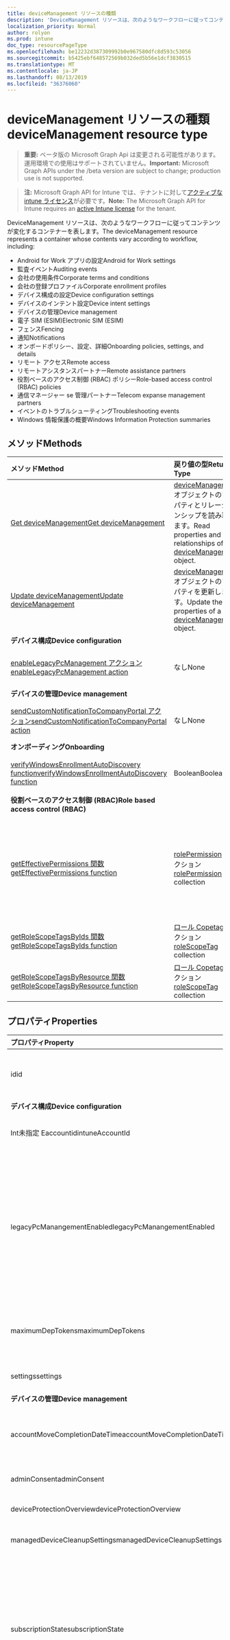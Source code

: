 ```yaml
---
title: deviceManagement リソースの種類
description: 'DeviceManagement リソースは、次のようなワークフローに従ってコンテンツが変化するコンテナーを表します。  '
localization_priority: Normal
author: rolyon
ms.prod: intune
doc_type: resourcePageType
ms.openlocfilehash: be12232d387309992b0e967580dfc8d593c53056
ms.sourcegitcommit: b5425ebf648572569b032ded5b56e1dcf3830515
ms.translationtype: MT
ms.contentlocale: ja-JP
ms.lasthandoff: 08/13/2019
ms.locfileid: "36376060"
---
```

# <a name="devicemanagement-resource-type"></a><span data-ttu-id="98519-103">deviceManagement リソースの種類</span><span class="sxs-lookup"><span data-stu-id="98519-103">deviceManagement resource type</span></span>

> <span data-ttu-id="98519-104">**重要:** ベータ版の Microsoft Graph Api は変更される可能性があります。運用環境での使用はサポートされていません。</span><span class="sxs-lookup"><span data-stu-id="98519-104">**Important:** Microsoft Graph APIs under the /beta version are subject to change; production use is not supported.</span></span>

> <span data-ttu-id="98519-105">**注:** Microsoft Graph API for Intune では、テナントに対して[アクティブな intune ライセンス](https://go.microsoft.com/fwlink/?linkid=839381)が必要です。</span><span class="sxs-lookup"><span data-stu-id="98519-105">**Note:** The Microsoft Graph API for Intune requires an [active Intune license](https://go.microsoft.com/fwlink/?linkid=839381) for the tenant.</span></span>

<span data-ttu-id="98519-106">DeviceManagement リソースは、次のようなワークフローに従ってコンテンツが変化するコンテナーを表します。</span><span class="sxs-lookup"><span data-stu-id="98519-106">The deviceManagement resource represents a container whose contents vary according to workflow, including:</span></span>  

- <span data-ttu-id="98519-107">Android for Work アプリの設定</span><span class="sxs-lookup"><span data-stu-id="98519-107">Android for Work settings</span></span>
- <span data-ttu-id="98519-108">監査イベント</span><span class="sxs-lookup"><span data-stu-id="98519-108">Auditing events</span></span>
- <span data-ttu-id="98519-109">会社の使用条件</span><span class="sxs-lookup"><span data-stu-id="98519-109">Corporate terms and conditions</span></span> 
- <span data-ttu-id="98519-110">会社の登録プロファイル</span><span class="sxs-lookup"><span data-stu-id="98519-110">Corporate enrollment profiles</span></span>
- <span data-ttu-id="98519-111">デバイス構成の設定</span><span class="sxs-lookup"><span data-stu-id="98519-111">Device configuration settings</span></span>
- <span data-ttu-id="98519-112">デバイスのインテント設定</span><span class="sxs-lookup"><span data-stu-id="98519-112">Device intent settings</span></span>
- <span data-ttu-id="98519-113">デバイスの管理</span><span class="sxs-lookup"><span data-stu-id="98519-113">Device management</span></span>
- <span data-ttu-id="98519-114">電子 SIM (ESIM)</span><span class="sxs-lookup"><span data-stu-id="98519-114">Electronic SIM (ESIM)</span></span>
- <span data-ttu-id="98519-115">フェンス</span><span class="sxs-lookup"><span data-stu-id="98519-115">Fencing</span></span>
- <span data-ttu-id="98519-116">通知</span><span class="sxs-lookup"><span data-stu-id="98519-116">Notifications</span></span>
- <span data-ttu-id="98519-117">オンボードポリシー、設定、詳細</span><span class="sxs-lookup"><span data-stu-id="98519-117">Onboarding policies, settings, and details</span></span>
- <span data-ttu-id="98519-118">リモート アクセス</span><span class="sxs-lookup"><span data-stu-id="98519-118">Remote access</span></span>
- <span data-ttu-id="98519-119">リモートアシスタンスパートナー</span><span class="sxs-lookup"><span data-stu-id="98519-119">Remote assistance partners</span></span>
- <span data-ttu-id="98519-120">役割ベースのアクセス制御 (RBAC) ポリシー</span><span class="sxs-lookup"><span data-stu-id="98519-120">Role-based access control (RBAC) policies</span></span>
- <span data-ttu-id="98519-121">通信マネージャー se 管理パートナー</span><span class="sxs-lookup"><span data-stu-id="98519-121">Telecom expanse management partners</span></span>
- <span data-ttu-id="98519-122">イベントのトラブルシューティング</span><span class="sxs-lookup"><span data-stu-id="98519-122">Troubleshooting events</span></span>
- <span data-ttu-id="98519-123">Windows 情報保護の概要</span><span class="sxs-lookup"><span data-stu-id="98519-123">Windows Information Protection summaries</span></span>

## <a name="methods"></a><span data-ttu-id="98519-124">メソッド</span><span class="sxs-lookup"><span data-stu-id="98519-124">Methods</span></span>
|<span data-ttu-id="98519-125">メソッド</span><span class="sxs-lookup"><span data-stu-id="98519-125">Method</span></span>|<span data-ttu-id="98519-126">戻り値の型</span><span class="sxs-lookup"><span data-stu-id="98519-126">Return Type</span></span>|<span data-ttu-id="98519-127">説明</span><span class="sxs-lookup"><span data-stu-id="98519-127">Description</span></span>|
|:---|:---|:---|
|[<span data-ttu-id="98519-128">Get deviceManagement</span><span class="sxs-lookup"><span data-stu-id="98519-128">Get deviceManagement</span></span>](../api/intune-shared-devicemanagement-get.md)|<span data-ttu-id="98519-129">[deviceManagement](../resources/intune-shared-devicemanagement.md) オブジェクトのプロパティとリレーションシップを読み取ります。</span><span class="sxs-lookup"><span data-stu-id="98519-129">Read properties and relationships of the [deviceManagement](../resources/intune-shared-devicemanagement.md) object.</span></span>|
|[<span data-ttu-id="98519-130">Update deviceManagement</span><span class="sxs-lookup"><span data-stu-id="98519-130">Update deviceManagement</span></span>](../api/intune-shared-devicemanagement-update.md)|<span data-ttu-id="98519-131">[deviceManagement](../resources/intune-shared-devicemanagement.md) オブジェクトのプロパティを更新します。</span><span class="sxs-lookup"><span data-stu-id="98519-131">Update the properties of a [deviceManagement](../resources/intune-shared-devicemanagement.md) object.</span></span>|
|<span data-ttu-id="98519-132">**デバイス構成**</span><span class="sxs-lookup"><span data-stu-id="98519-132">**Device configuration**</span></span>|
|[<span data-ttu-id="98519-133">enableLegacyPcManagement アクション</span><span class="sxs-lookup"><span data-stu-id="98519-133">enableLegacyPcManagement action</span></span>](../api/intune-shared-devicemanagement-enablelegacypcmanagement.md)|<span data-ttu-id="98519-134">なし</span><span class="sxs-lookup"><span data-stu-id="98519-134">None</span></span>|<span data-ttu-id="98519-135">まだ文書化されていません</span><span class="sxs-lookup"><span data-stu-id="98519-135">Not yet documented</span></span>|
|<span data-ttu-id="98519-136">**デバイスの管理**</span><span class="sxs-lookup"><span data-stu-id="98519-136">**Device management**</span></span>|
|[<span data-ttu-id="98519-137">sendCustomNotificationToCompanyPortal アクション</span><span class="sxs-lookup"><span data-stu-id="98519-137">sendCustomNotificationToCompanyPortal action</span></span>](../api/intune-shared-devicemanagement-sendcustomnotificationtocompanyportal.md)|<span data-ttu-id="98519-138">なし</span><span class="sxs-lookup"><span data-stu-id="98519-138">None</span></span>|<span data-ttu-id="98519-139">まだ文書化されていません</span><span class="sxs-lookup"><span data-stu-id="98519-139">Not yet documented</span></span>|
|<span data-ttu-id="98519-140">**オンボーディング**</span><span class="sxs-lookup"><span data-stu-id="98519-140">**Onboarding**</span></span>|
|[<span data-ttu-id="98519-141">verifyWindowsEnrollmentAutoDiscovery function</span><span class="sxs-lookup"><span data-stu-id="98519-141">verifyWindowsEnrollmentAutoDiscovery function</span></span>](../api/intune-shared-devicemanagement-verifywindowsenrollmentautodiscovery.md)|<span data-ttu-id="98519-142">Boolean</span><span class="sxs-lookup"><span data-stu-id="98519-142">Boolean</span></span>|<span data-ttu-id="98519-143">まだ文書化されていません</span><span class="sxs-lookup"><span data-stu-id="98519-143">Not yet documented</span></span>|
|<span data-ttu-id="98519-144">**役割ベースのアクセス制御 (RBAC)**</span><span class="sxs-lookup"><span data-stu-id="98519-144">**Role based access control (RBAC)**</span></span>|
|[<span data-ttu-id="98519-145">getEffectivePermissions 関数</span><span class="sxs-lookup"><span data-stu-id="98519-145">getEffectivePermissions function</span></span>](../api/intune-shared-devicemanagement-geteffectivepermissions.md)|<span data-ttu-id="98519-146">[rolePermission](../resources/intune-rbac-rolepermission.md) コレクション</span><span class="sxs-lookup"><span data-stu-id="98519-146">[rolePermission](../resources/intune-rbac-rolepermission.md) collection</span></span>|<span data-ttu-id="98519-147">現在の認証ユーザーの有効なアクセス許可を取得します</span><span class="sxs-lookup"><span data-stu-id="98519-147">Retrieves the effective permissions of the currently authenticated user</span></span>|
|[<span data-ttu-id="98519-148">getRoleScopeTagsByIds 関数</span><span class="sxs-lookup"><span data-stu-id="98519-148">getRoleScopeTagsByIds function</span></span>](../api/intune-shared-devicemanagement-getrolescopetagsbyids.md)|<span data-ttu-id="98519-149">[ロール Copetag](../resources/intune-rbac-rolescopetag.md)コレクション</span><span class="sxs-lookup"><span data-stu-id="98519-149">[roleScopeTag](../resources/intune-rbac-rolescopetag.md) collection</span></span>|<span data-ttu-id="98519-150">まだ文書化されていません</span><span class="sxs-lookup"><span data-stu-id="98519-150">Not yet documented</span></span>|
|[<span data-ttu-id="98519-151">getRoleScopeTagsByResource 関数</span><span class="sxs-lookup"><span data-stu-id="98519-151">getRoleScopeTagsByResource function</span></span>](../api/intune-shared-devicemanagement-getrolescopetagsbyresource.md)|<span data-ttu-id="98519-152">[ロール Copetag](../resources/intune-rbac-rolescopetag.md)コレクション</span><span class="sxs-lookup"><span data-stu-id="98519-152">[roleScopeTag](../resources/intune-rbac-rolescopetag.md) collection</span></span>|<span data-ttu-id="98519-153">まだ文書化されていません</span><span class="sxs-lookup"><span data-stu-id="98519-153">Not yet documented</span></span>|


## <a name="properties"></a><span data-ttu-id="98519-154">プロパティ</span><span class="sxs-lookup"><span data-stu-id="98519-154">Properties</span></span>
|<span data-ttu-id="98519-155">プロパティ</span><span class="sxs-lookup"><span data-stu-id="98519-155">Property</span></span>|<span data-ttu-id="98519-156">型</span><span class="sxs-lookup"><span data-stu-id="98519-156">Type</span></span>|<span data-ttu-id="98519-157">説明</span><span class="sxs-lookup"><span data-stu-id="98519-157">Description</span></span>|
|:---|:---|:---|
|<span data-ttu-id="98519-158">id</span><span class="sxs-lookup"><span data-stu-id="98519-158">id</span></span>|<span data-ttu-id="98519-159">String</span><span class="sxs-lookup"><span data-stu-id="98519-159">String</span></span>|<span data-ttu-id="98519-160">デバイスに関連付けられている一意の識別子。</span><span class="sxs-lookup"><span data-stu-id="98519-160">Unique identifier associated with the device.</span></span>|
|<span data-ttu-id="98519-161">**デバイス構成**</span><span class="sxs-lookup"><span data-stu-id="98519-161">**Device configuration**</span></span>|
|<span data-ttu-id="98519-162">Int未指定 Eaccountid</span><span class="sxs-lookup"><span data-stu-id="98519-162">intuneAccountId</span></span>|<span data-ttu-id="98519-163">Guid</span><span class="sxs-lookup"><span data-stu-id="98519-163">Guid</span></span>|<span data-ttu-id="98519-164">指定したテナントの Intune アカウント ID</span><span class="sxs-lookup"><span data-stu-id="98519-164">Intune Account ID for given tenant</span></span>|
|<span data-ttu-id="98519-165">legacyPcManangementEnabled</span><span class="sxs-lookup"><span data-stu-id="98519-165">legacyPcManangementEnabled</span></span>|<span data-ttu-id="98519-166">Boolean</span><span class="sxs-lookup"><span data-stu-id="98519-166">Boolean</span></span>|<span data-ttu-id="98519-167">このアカウントの非 MDM で管理されているレガシー PC 管理を有効にするプロパティ。</span><span class="sxs-lookup"><span data-stu-id="98519-167">The property to enable Non-MDM managed legacy PC management for this account.</span></span> <span data-ttu-id="98519-168">このプロパティに値を設定するには、 SetExtrusionDirection メソッドを適用します。</span><span class="sxs-lookup"><span data-stu-id="98519-168">This property is read-only.</span></span>|
|<span data-ttu-id="98519-169">maximumDepTokens</span><span class="sxs-lookup"><span data-stu-id="98519-169">maximumDepTokens</span></span>|<span data-ttu-id="98519-170">Int32</span><span class="sxs-lookup"><span data-stu-id="98519-170">Int32</span></span>|<span data-ttu-id="98519-171">テナントごとに許容される DEP トークンの最大数。</span><span class="sxs-lookup"><span data-stu-id="98519-171">Maximum number of DEP tokens allowed per-tenant.</span></span>|
|<span data-ttu-id="98519-172">settings</span><span class="sxs-lookup"><span data-stu-id="98519-172">settings</span></span>|[<span data-ttu-id="98519-173">deviceManagementSettings</span><span class="sxs-lookup"><span data-stu-id="98519-173">deviceManagementSettings</span></span>](../resources/intune-deviceconfig-devicemanagementsettings.md)|<span data-ttu-id="98519-174">アカウント レベルの設定。</span><span class="sxs-lookup"><span data-stu-id="98519-174">Account level settings.</span></span>|
|<span data-ttu-id="98519-175">**デバイスの管理**</span><span class="sxs-lookup"><span data-stu-id="98519-175">**Device management**</span></span>|
|<span data-ttu-id="98519-176">accountMoveCompletionDateTime</span><span class="sxs-lookup"><span data-stu-id="98519-176">accountMoveCompletionDateTime</span></span>|<span data-ttu-id="98519-177">DateTimeOffset</span><span class="sxs-lookup"><span data-stu-id="98519-177">DateTimeOffset</span></span>|<span data-ttu-id="98519-178">Scaleunits 間でテナントデータを移動したときの日付 & 時刻。</span><span class="sxs-lookup"><span data-stu-id="98519-178">The date & time when tenant data moved between scaleunits.</span></span>|
|<span data-ttu-id="98519-179">adminConsent</span><span class="sxs-lookup"><span data-stu-id="98519-179">adminConsent</span></span>|[<span data-ttu-id="98519-180">adminConsent</span><span class="sxs-lookup"><span data-stu-id="98519-180">adminConsent</span></span>](../resources/intune-devices-adminconsent.md)|<span data-ttu-id="98519-181">管理者の同意情報。</span><span class="sxs-lookup"><span data-stu-id="98519-181">Admin consent information.</span></span>|
|<span data-ttu-id="98519-182">deviceProtectionOverview</span><span class="sxs-lookup"><span data-stu-id="98519-182">deviceProtectionOverview</span></span>|[<span data-ttu-id="98519-183">deviceProtectionOverview</span><span class="sxs-lookup"><span data-stu-id="98519-183">deviceProtectionOverview</span></span>](../resources/intune-devices-deviceprotectionoverview.md)|<span data-ttu-id="98519-184">デバイス保護の概要。</span><span class="sxs-lookup"><span data-stu-id="98519-184">Device protection overview.</span></span>|
|<span data-ttu-id="98519-185">managedDeviceCleanupSettings</span><span class="sxs-lookup"><span data-stu-id="98519-185">managedDeviceCleanupSettings</span></span>|[<span data-ttu-id="98519-186">managedDeviceCleanupSettings</span><span class="sxs-lookup"><span data-stu-id="98519-186">managedDeviceCleanupSettings</span></span>](../resources/intune-devices-manageddevicecleanupsettings.md)|<span data-ttu-id="98519-187">デバイスクリーンアップルール</span><span class="sxs-lookup"><span data-stu-id="98519-187">Device cleanup rule</span></span>|
|<span data-ttu-id="98519-188">subscriptionState</span><span class="sxs-lookup"><span data-stu-id="98519-188">subscriptionState</span></span>|[<span data-ttu-id="98519-189">deviceManagementSubscriptionState</span><span class="sxs-lookup"><span data-stu-id="98519-189">deviceManagementSubscriptionState</span></span>](../resources/intune-devices-devicemanagementsubscriptionstate.md)|<span data-ttu-id="98519-190">テナントのモバイル デバイス管理のサブスクリプション状態。</span><span class="sxs-lookup"><span data-stu-id="98519-190">Tenant mobile device management subscription state.</span></span> <span data-ttu-id="98519-191">可能な値は、`pending`、`active`、`warning`、`disabled`、`deleted`、`blocked`、`lockedOut` です。</span><span class="sxs-lookup"><span data-stu-id="98519-191">Possible values are: `pending`, `active`, `warning`, `disabled`, `deleted`, `blocked`, `lockedOut`.</span></span>|
|<span data-ttu-id="98519-192">subscriptions</span><span class="sxs-lookup"><span data-stu-id="98519-192">subscriptions</span></span>|[<span data-ttu-id="98519-193">deviceManagementSubscriptions</span><span class="sxs-lookup"><span data-stu-id="98519-193">deviceManagementSubscriptions</span></span>](../resources/intune-devices-devicemanagementsubscriptions.md)|<span data-ttu-id="98519-194">テナントのサブスクリプション。</span><span class="sxs-lookup"><span data-stu-id="98519-194">Tenant's Subscription.</span></span> <span data-ttu-id="98519-195">使用可能な値: `none`、`intune`、`office365`、`intunePremium`、`intune_EDU`、`intune_SMB`。</span><span class="sxs-lookup"><span data-stu-id="98519-195">Possible values are: `none`, `intune`, `office365`, `intunePremium`, `intune_EDU`, `intune_SMB`.</span></span>|
|<span data-ttu-id="98519-196">windowsMalwareOverview</span><span class="sxs-lookup"><span data-stu-id="98519-196">windowsMalwareOverview</span></span>|[<span data-ttu-id="98519-197">windowsMalwareOverview</span><span class="sxs-lookup"><span data-stu-id="98519-197">windowsMalwareOverview</span></span>](../resources/intune-devices-windowsmalwareoverview.md)|<span data-ttu-id="98519-198">Windows デバイスのマルウェアの概要。</span><span class="sxs-lookup"><span data-stu-id="98519-198">Malware overview for windows devices.</span></span>|
|<span data-ttu-id="98519-199">**オンボーディング**</span><span class="sxs-lookup"><span data-stu-id="98519-199">**Onboarding**</span></span>|
|<span data-ttu-id="98519-200">intuneBrand</span><span class="sxs-lookup"><span data-stu-id="98519-200">intuneBrand</span></span>|[<span data-ttu-id="98519-201">intuneBrand</span><span class="sxs-lookup"><span data-stu-id="98519-201">intuneBrand</span></span>](../resources/intune-onboarding-intunebrand.md)|<span data-ttu-id="98519-202">intuneBrand には、会社のポータル アプリケーションとエンド ユーザーの Web ポータルの外観のカスタマイズに使用するデータが含まれています。</span><span class="sxs-lookup"><span data-stu-id="98519-202">intuneBrand contains data which is used in customizing the appearance of the Company Portal applications as well as the end user web portal.</span></span>|
|<span data-ttu-id="98519-203">**Odj**</span><span class="sxs-lookup"><span data-stu-id="98519-203">**Odj**</span></span>|
|<span data-ttu-id="98519-204">domainJoinConnectors</span><span class="sxs-lookup"><span data-stu-id="98519-204">domainJoinConnectors</span></span>|<span data-ttu-id="98519-205">[Devicemanagementdomainjoinconnector](../resources/intune-odj-devicemanagementdomainjoinconnector.md)コレクション</span><span class="sxs-lookup"><span data-stu-id="98519-205">[deviceManagementDomainJoinConnector](../resources/intune-odj-devicemanagementdomainjoinconnector.md) collection</span></span>|<span data-ttu-id="98519-206">コネクタオブジェクトのリスト。</span><span class="sxs-lookup"><span data-stu-id="98519-206">A list of connector objects.</span></span>|

## <a name="relationships"></a><span data-ttu-id="98519-207">リレーションシップ</span><span class="sxs-lookup"><span data-stu-id="98519-207">Relationships</span></span>
|<span data-ttu-id="98519-208">リレーションシップ</span><span class="sxs-lookup"><span data-stu-id="98519-208">Relationship</span></span>|<span data-ttu-id="98519-209">型</span><span class="sxs-lookup"><span data-stu-id="98519-209">Type</span></span>|<span data-ttu-id="98519-210">Description&nbsp;&nbsp;&nbsp;&nbsp;&nbsp;&nbsp;&nbsp;</span><span class="sxs-lookup"><span data-stu-id="98519-210">Description&nbsp;&nbsp;&nbsp;&nbsp;&nbsp;&nbsp;&nbsp;</span></span>|
|:---|:---|:---|
|<span data-ttu-id="98519-211">**Android for Work**</span><span class="sxs-lookup"><span data-stu-id="98519-211">**Android for Work**</span></span>|
|<span data-ttu-id="98519-212">androidDeviceOwnerEnrollmentProfiles</span><span class="sxs-lookup"><span data-stu-id="98519-212">androidDeviceOwnerEnrollmentProfiles</span></span>|<span data-ttu-id="98519-213">[androidDeviceOwnerEnrollmentProfile](../resources/intune-androidforwork-androiddeviceownerenrollmentprofile.md)コレクション</span><span class="sxs-lookup"><span data-stu-id="98519-213">[androidDeviceOwnerEnrollmentProfile](../resources/intune-androidforwork-androiddeviceownerenrollmentprofile.md) collection</span></span>|<span data-ttu-id="98519-214">Android デバイス所有者登録プロファイルエンティティ。</span><span class="sxs-lookup"><span data-stu-id="98519-214">Android device owner enrollment profile entities.</span></span>|
|<span data-ttu-id="98519-215">androidForWorkAppConfigurationSchemas</span><span class="sxs-lookup"><span data-stu-id="98519-215">androidForWorkAppConfigurationSchemas</span></span>|<span data-ttu-id="98519-216">[androidForWorkAppConfigurationSchema](../resources/intune-androidforwork-androidforworkappconfigurationschema.md) コレクション</span><span class="sxs-lookup"><span data-stu-id="98519-216">[androidForWorkAppConfigurationSchema](../resources/intune-androidforwork-androidforworkappconfigurationschema.md) collection</span></span>|<span data-ttu-id="98519-217">Android for Work アプリの構成スキーマ アイテムのエンティティです。</span><span class="sxs-lookup"><span data-stu-id="98519-217">Android for Work app configuration schema entities.</span></span>|
|<span data-ttu-id="98519-218">androidForWorkEnrollmentProfiles</span><span class="sxs-lookup"><span data-stu-id="98519-218">androidForWorkEnrollmentProfiles</span></span>|<span data-ttu-id="98519-219">[androidForWorkEnrollmentProfile](../resources/intune-androidforwork-androidforworkenrollmentprofile.md) コレクション</span><span class="sxs-lookup"><span data-stu-id="98519-219">[androidForWorkEnrollmentProfile](../resources/intune-androidforwork-androidforworkenrollmentprofile.md) collection</span></span>|<span data-ttu-id="98519-220">Android for Work 登録プロファイルのエンティティです。</span><span class="sxs-lookup"><span data-stu-id="98519-220">Android for Work enrollment profile entities.</span></span>|
|<span data-ttu-id="98519-221">androidForWorkSettings</span><span class="sxs-lookup"><span data-stu-id="98519-221">androidForWorkSettings</span></span>|[<span data-ttu-id="98519-222">androidForWorkSettings</span><span class="sxs-lookup"><span data-stu-id="98519-222">androidForWorkSettings</span></span>](../resources/intune-androidforwork-androidforworksettings.md)|<span data-ttu-id="98519-223">単一の Android for Work 設定エンティティです。</span><span class="sxs-lookup"><span data-stu-id="98519-223">The singleton Android for Work settings entity.</span></span>|
|<span data-ttu-id="98519-224">androidManagedStoreAccountEnterpriseSettings</span><span class="sxs-lookup"><span data-stu-id="98519-224">androidManagedStoreAccountEnterpriseSettings</span></span>|[<span data-ttu-id="98519-225">androidManagedStoreAccountEnterpriseSettings</span><span class="sxs-lookup"><span data-stu-id="98519-225">androidManagedStoreAccountEnterpriseSettings</span></span>](../resources/intune-androidforwork-androidmanagedstoreaccountenterprisesettings.md)|<span data-ttu-id="98519-226">単一の Android 管理ストアアカウントのエンタープライズ設定エンティティ。</span><span class="sxs-lookup"><span data-stu-id="98519-226">The singleton Android managed store account enterprise settings entity.</span></span>|
|<span data-ttu-id="98519-227">androidManagedStoreAppConfigurationSchemas</span><span class="sxs-lookup"><span data-stu-id="98519-227">androidManagedStoreAppConfigurationSchemas</span></span>|<span data-ttu-id="98519-228">[Androidmanagedstoreappconfigurationschema](../resources/intune-androidforwork-androidmanagedstoreappconfigurationschema.md)コレクション</span><span class="sxs-lookup"><span data-stu-id="98519-228">[androidManagedStoreAppConfigurationSchema](../resources/intune-androidforwork-androidmanagedstoreappconfigurationschema.md) collection</span></span>|<span data-ttu-id="98519-229">Android エンタープライズアプリ構成スキーマエンティティ。</span><span class="sxs-lookup"><span data-stu-id="98519-229">Android Enterprise app configuration schema entities.</span></span>|
|<span data-ttu-id="98519-230">**監査**</span><span class="sxs-lookup"><span data-stu-id="98519-230">**Auditing**</span></span>|
|<span data-ttu-id="98519-231">auditEvents</span><span class="sxs-lookup"><span data-stu-id="98519-231">auditEvents</span></span>|<span data-ttu-id="98519-232">[auditEvent](../resources/intune-auditing-auditevent.md) コレクション</span><span class="sxs-lookup"><span data-stu-id="98519-232">[auditEvent](../resources/intune-auditing-auditevent.md) collection</span></span>|<span data-ttu-id="98519-233">監査イベント</span><span class="sxs-lookup"><span data-stu-id="98519-233">The Audit Events</span></span>|
|<span data-ttu-id="98519-234">**会社の用語**</span><span class="sxs-lookup"><span data-stu-id="98519-234">**Company terms**</span></span>|
|<span data-ttu-id="98519-235">termsAndConditions</span><span class="sxs-lookup"><span data-stu-id="98519-235">termsAndConditions</span></span>|<span data-ttu-id="98519-236">[termsAndConditions](../resources/intune-companyterms-termsandconditions.md) コレクション</span><span class="sxs-lookup"><span data-stu-id="98519-236">[termsAndConditions](../resources/intune-companyterms-termsandconditions.md) collection</span></span>|<span data-ttu-id="98519-237">対象の会社のデバイス管理に関連付けられている条項および条件。</span><span class="sxs-lookup"><span data-stu-id="98519-237">The terms and conditions associated with device management of the company.</span></span>|
|<span data-ttu-id="98519-238">**企業の登録**</span><span class="sxs-lookup"><span data-stu-id="98519-238">**Corporate enrollment**</span></span>|
|<span data-ttu-id="98519-239">enrollmentProfiles</span><span class="sxs-lookup"><span data-stu-id="98519-239">enrollmentProfiles</span></span>|<span data-ttu-id="98519-240">[しました](../resources/intune-enrollment-enrollmentprofile.md)コレクション</span><span class="sxs-lookup"><span data-stu-id="98519-240">[enrollmentProfile](../resources/intune-enrollment-enrollmentprofile.md) collection</span></span>|<span data-ttu-id="98519-241">登録プロファイル。</span><span class="sxs-lookup"><span data-stu-id="98519-241">The enrollment profiles.</span></span>|
|<span data-ttu-id="98519-242">importedAppleDeviceIdentities</span><span class="sxs-lookup"><span data-stu-id="98519-242">importedAppleDeviceIdentities</span></span>|<span data-ttu-id="98519-243">[importedAppleDeviceIdentity](../resources/intune-enrollment-importedappledeviceidentity.md)コレクション</span><span class="sxs-lookup"><span data-stu-id="98519-243">[importedAppleDeviceIdentity](../resources/intune-enrollment-importedappledeviceidentity.md) collection</span></span>|<span data-ttu-id="98519-244">インポートされた Apple デバイスの id です。</span><span class="sxs-lookup"><span data-stu-id="98519-244">The imported Apple device identities.</span></span>|
|<span data-ttu-id="98519-245">importedDeviceIdentities</span><span class="sxs-lookup"><span data-stu-id="98519-245">importedDeviceIdentities</span></span>|<span data-ttu-id="98519-246">[importedDeviceIdentity](../resources/intune-enrollment-importeddeviceidentity.md)コレクション</span><span class="sxs-lookup"><span data-stu-id="98519-246">[importedDeviceIdentity](../resources/intune-enrollment-importeddeviceidentity.md) collection</span></span>|<span data-ttu-id="98519-247">インポートされたデバイス id。</span><span class="sxs-lookup"><span data-stu-id="98519-247">The imported device identities.</span></span>|
|<span data-ttu-id="98519-248">**デバイス構成**</span><span class="sxs-lookup"><span data-stu-id="98519-248">**Device configuration**</span></span>|
|<span data-ttu-id="98519-249">advancedThreatProtectionOnboardingStateSummary</span><span class="sxs-lookup"><span data-stu-id="98519-249">advancedThreatProtectionOnboardingStateSummary</span></span>|[<span data-ttu-id="98519-250">advancedThreatProtectionOnboardingStateSummary</span><span class="sxs-lookup"><span data-stu-id="98519-250">advancedThreatProtectionOnboardingStateSummary</span></span>](../resources/intune-deviceconfig-advancedthreatprotectiononboardingstatesummary.md)|<span data-ttu-id="98519-251">このアカウントの ATP のオンボード状態の概要の状態。</span><span class="sxs-lookup"><span data-stu-id="98519-251">The summary state of ATP onboarding state for this account.</span></span>|
|<span data-ttu-id="98519-252">cartToClassAssociations</span><span class="sxs-lookup"><span data-stu-id="98519-252">cartToClassAssociations</span></span>|<span data-ttu-id="98519-253">[cartToClassAssociation](../resources/intune-deviceconfig-carttoclassassociation.md)コレクション</span><span class="sxs-lookup"><span data-stu-id="98519-253">[cartToClassAssociation](../resources/intune-deviceconfig-carttoclassassociation.md) collection</span></span>|<span data-ttu-id="98519-254">買い物カゴからクラスへの関連付け。</span><span class="sxs-lookup"><span data-stu-id="98519-254">The Cart To Class Associations.</span></span>|
|<span data-ttu-id="98519-255">deviceCompliancePolicies</span><span class="sxs-lookup"><span data-stu-id="98519-255">deviceCompliancePolicies</span></span>|<span data-ttu-id="98519-256">[deviceCompliancePolicy](../resources/intune-deviceconfig-devicecompliancepolicy.md) コレクション</span><span class="sxs-lookup"><span data-stu-id="98519-256">[deviceCompliancePolicy](../resources/intune-deviceconfig-devicecompliancepolicy.md) collection</span></span>|<span data-ttu-id="98519-257">デバイス コンプライアンス ポリシーです。</span><span class="sxs-lookup"><span data-stu-id="98519-257">The device compliance policies.</span></span>|
|<span data-ttu-id="98519-258">deviceCompliancePolicyDeviceStateSummary</span><span class="sxs-lookup"><span data-stu-id="98519-258">deviceCompliancePolicyDeviceStateSummary</span></span>|[<span data-ttu-id="98519-259">deviceCompliancePolicyDeviceStateSummary</span><span class="sxs-lookup"><span data-stu-id="98519-259">deviceCompliancePolicyDeviceStateSummary</span></span>](../resources/intune-deviceconfig-devicecompliancepolicydevicestatesummary.md)|<span data-ttu-id="98519-260">このアカウントのデバイス コンプライアンスの状態の要約です。</span><span class="sxs-lookup"><span data-stu-id="98519-260">The device compliance state summary for this account.</span></span>|
|<span data-ttu-id="98519-261">deviceCompliancePolicySettingStateSummaries</span><span class="sxs-lookup"><span data-stu-id="98519-261">deviceCompliancePolicySettingStateSummaries</span></span>|<span data-ttu-id="98519-262">[deviceCompliancePolicySettingStateSummary](../resources/intune-deviceconfig-devicecompliancepolicysettingstatesummary.md) コレクション</span><span class="sxs-lookup"><span data-stu-id="98519-262">[deviceCompliancePolicySettingStateSummary](../resources/intune-deviceconfig-devicecompliancepolicysettingstatesummary.md) collection</span></span>|<span data-ttu-id="98519-263">このアカウントにおける、コンプライアンス ポリシーの設定の状態の要約です。</span><span class="sxs-lookup"><span data-stu-id="98519-263">The summary states of compliance policy settings for this account.</span></span>|
|<span data-ttu-id="98519-264">deviceConfigurationConflictSummary</span><span class="sxs-lookup"><span data-stu-id="98519-264">deviceConfigurationConflictSummary</span></span>|<span data-ttu-id="98519-265">[deviceConfigurationConflictSummary](../resources/intune-deviceconfig-deviceconfigurationconflictsummary.md)コレクション</span><span class="sxs-lookup"><span data-stu-id="98519-265">[deviceConfigurationConflictSummary](../resources/intune-deviceconfig-deviceconfigurationconflictsummary.md) collection</span></span>|<span data-ttu-id="98519-266">このアカウントの競合状態にあるポリシーの概要。</span><span class="sxs-lookup"><span data-stu-id="98519-266">Summary of policies in conflict state for this account.</span></span>|
|<span data-ttu-id="98519-267">deviceConfigurationDeviceStateSummaries</span><span class="sxs-lookup"><span data-stu-id="98519-267">deviceConfigurationDeviceStateSummaries</span></span>|[<span data-ttu-id="98519-268">deviceConfigurationDeviceStateSummary</span><span class="sxs-lookup"><span data-stu-id="98519-268">deviceConfigurationDeviceStateSummary</span></span>](../resources/intune-deviceconfig-deviceconfigurationdevicestatesummary.md)|<span data-ttu-id="98519-269">このアカウントにおける、デバイス構成のデバイス状態の要約です。</span><span class="sxs-lookup"><span data-stu-id="98519-269">The device configuration device state summary for this account.</span></span>|
|<span data-ttu-id="98519-270">deviceConfigurationRestrictedAppsViolations</span><span class="sxs-lookup"><span data-stu-id="98519-270">deviceConfigurationRestrictedAppsViolations</span></span>|<span data-ttu-id="98519-271">[restrictedAppsViolation](../resources/intune-deviceconfig-restrictedappsviolation.md)コレクション</span><span class="sxs-lookup"><span data-stu-id="98519-271">[restrictedAppsViolation](../resources/intune-deviceconfig-restrictedappsviolation.md) collection</span></span>|<span data-ttu-id="98519-272">このアカウントの制限されたアプリの違反。</span><span class="sxs-lookup"><span data-stu-id="98519-272">Restricted apps violations for this account.</span></span>|
|<span data-ttu-id="98519-273">deviceConfigurations</span><span class="sxs-lookup"><span data-stu-id="98519-273">deviceConfigurations</span></span>|<span data-ttu-id="98519-274">[deviceConfiguration](../resources/intune-deviceconfig-deviceconfiguration.md) コレクション</span><span class="sxs-lookup"><span data-stu-id="98519-274">[deviceConfiguration](../resources/intune-deviceconfig-deviceconfiguration.md) collection</span></span>|<span data-ttu-id="98519-275">デバイス構成です。</span><span class="sxs-lookup"><span data-stu-id="98519-275">The device configurations.</span></span>|
|<span data-ttu-id="98519-276">deviceConfigurationUserStateSummaries</span><span class="sxs-lookup"><span data-stu-id="98519-276">deviceConfigurationUserStateSummaries</span></span>|[<span data-ttu-id="98519-277">deviceConfigurationUserStateSummary</span><span class="sxs-lookup"><span data-stu-id="98519-277">deviceConfigurationUserStateSummary</span></span>](../resources/intune-deviceconfig-deviceconfigurationuserstatesummary.md)|<span data-ttu-id="98519-278">このアカウントのデバイス構成のユーザー状態の概要。</span><span class="sxs-lookup"><span data-stu-id="98519-278">The device configuration user state summary for this account.</span></span>|
|<span data-ttu-id="98519-279">iosUpdateStatuses</span><span class="sxs-lookup"><span data-stu-id="98519-279">iosUpdateStatuses</span></span>|<span data-ttu-id="98519-280">[iosUpdateDeviceStatus](../resources/intune-deviceconfig-iosupdatedevicestatus.md) コレクション</span><span class="sxs-lookup"><span data-stu-id="98519-280">[iosUpdateDeviceStatus](../resources/intune-deviceconfig-iosupdatedevicestatus.md) collection</span></span>|<span data-ttu-id="98519-281">このアカウントにおける、iOS ソフトウェアの更新のインストール状態です。</span><span class="sxs-lookup"><span data-stu-id="98519-281">The IOS software update installation statuses for this account.</span></span>|
|<span data-ttu-id="98519-282">Conditionalaccesssettings</span><span class="sxs-lookup"><span data-stu-id="98519-282">ndesConnectors</span></span>|<span data-ttu-id="98519-283">[Ndesconnector](../resources/intune-deviceconfig-ndesconnector.md)コレクション</span><span class="sxs-lookup"><span data-stu-id="98519-283">[ndesConnector](../resources/intune-deviceconfig-ndesconnector.md) collection</span></span>|<span data-ttu-id="98519-284">このアカウントの Ndes コネクタのコレクション。</span><span class="sxs-lookup"><span data-stu-id="98519-284">The collection of Ndes connectors for this account.</span></span>|
|<span data-ttu-id="98519-285">softwareUpdateStatusSummary</span><span class="sxs-lookup"><span data-stu-id="98519-285">softwareUpdateStatusSummary</span></span>|[<span data-ttu-id="98519-286">softwareUpdateStatusSummary</span><span class="sxs-lookup"><span data-stu-id="98519-286">softwareUpdateStatusSummary</span></span>](../resources/intune-deviceconfig-softwareupdatestatussummary.md)|<span data-ttu-id="98519-287">ソフトウェア更新状態の概要です。</span><span class="sxs-lookup"><span data-stu-id="98519-287">The software update status summary.</span></span>|
|<span data-ttu-id="98519-288">**デバイスの目的**</span><span class="sxs-lookup"><span data-stu-id="98519-288">**Device intent**</span></span>|
|<span data-ttu-id="98519-289">意図的</span><span class="sxs-lookup"><span data-stu-id="98519-289">intents</span></span>|<span data-ttu-id="98519-290">[Devicemanagementintent](../resources/intune-deviceintent-devicemanagementintent.md)コレクション</span><span class="sxs-lookup"><span data-stu-id="98519-290">[deviceManagementIntent](../resources/intune-deviceintent-devicemanagementintent.md) collection</span></span>|<span data-ttu-id="98519-291">デバイス管理の目的</span><span class="sxs-lookup"><span data-stu-id="98519-291">The device management intents</span></span>|
|<span data-ttu-id="98519-292">settingDefinitions</span><span class="sxs-lookup"><span data-stu-id="98519-292">settingDefinitions</span></span>|<span data-ttu-id="98519-293">[Devicemanagementsettingdefinition](../resources/intune-deviceintent-devicemanagementsettingdefinition.md)コレクション</span><span class="sxs-lookup"><span data-stu-id="98519-293">[deviceManagementSettingDefinition](../resources/intune-deviceintent-devicemanagementsettingdefinition.md) collection</span></span>|<span data-ttu-id="98519-294">デバイス管理の目的の設定の定義</span><span class="sxs-lookup"><span data-stu-id="98519-294">The device management intent setting definitions</span></span>|
|<span data-ttu-id="98519-295">テンプレート</span><span class="sxs-lookup"><span data-stu-id="98519-295">templates</span></span>|<span data-ttu-id="98519-296">[Devicemanagementtemplate](../resources/intune-deviceintent-devicemanagementtemplate.md)コレクション</span><span class="sxs-lookup"><span data-stu-id="98519-296">[deviceManagementTemplate](../resources/intune-deviceintent-devicemanagementtemplate.md) collection</span></span>|<span data-ttu-id="98519-297">利用可能なテンプレート</span><span class="sxs-lookup"><span data-stu-id="98519-297">The available templates</span></span>|
|<span data-ttu-id="98519-298">categories</span><span class="sxs-lookup"><span data-stu-id="98519-298">categories</span></span>|<span data-ttu-id="98519-299">[Devicemanagementsettingcategory](../resources/intune-deviceintent-devicemanagementsettingcategory.md)コレクション</span><span class="sxs-lookup"><span data-stu-id="98519-299">[deviceManagementSettingCategory](../resources/intune-deviceintent-devicemanagementsettingcategory.md) collection</span></span>|<span data-ttu-id="98519-300">利用可能なカテゴリ</span><span class="sxs-lookup"><span data-stu-id="98519-300">The available categories</span></span>|
|<span data-ttu-id="98519-301">**デバイスの管理**</span><span class="sxs-lookup"><span data-stu-id="98519-301">**Device management**</span></span>|
|<span data-ttu-id="98519-302">applePushNotificationCertificate</span><span class="sxs-lookup"><span data-stu-id="98519-302">applePushNotificationCertificate</span></span>|[<span data-ttu-id="98519-303">applePushNotificationCertificate</span><span class="sxs-lookup"><span data-stu-id="98519-303">applePushNotificationCertificate</span></span>](../resources/intune-devices-applepushnotificationcertificate.md)|<span data-ttu-id="98519-304">Apple プッシュ通知証明書。</span><span class="sxs-lookup"><span data-stu-id="98519-304">Apple push notification certificate.</span></span>|
|<span data-ttu-id="98519-305">dataSharingConsents</span><span class="sxs-lookup"><span data-stu-id="98519-305">dataSharingConsents</span></span>|<span data-ttu-id="98519-306">[dataSharingConsent](../resources/intune-devices-datasharingconsent.md)コレクション</span><span class="sxs-lookup"><span data-stu-id="98519-306">[dataSharingConsent](../resources/intune-devices-datasharingconsent.md) collection</span></span>|<span data-ttu-id="98519-307">データ共有同意。</span><span class="sxs-lookup"><span data-stu-id="98519-307">Data sharing consents.</span></span>|
|<span data-ttu-id="98519-308">detectedApps</span><span class="sxs-lookup"><span data-stu-id="98519-308">detectedApps</span></span>|<span data-ttu-id="98519-309">[detectedApp](../resources/intune-devices-detectedapp.md) コレクション</span><span class="sxs-lookup"><span data-stu-id="98519-309">[detectedApp](../resources/intune-devices-detectedapp.md) collection</span></span>|<span data-ttu-id="98519-310">デバイスに関連付けられている、検出されたアプリの一覧。</span><span class="sxs-lookup"><span data-stu-id="98519-310">The list of detected apps associated with a device.</span></span>|
|<span data-ttu-id="98519-311">deviceManagementScripts</span><span class="sxs-lookup"><span data-stu-id="98519-311">deviceManagementScripts</span></span>|<span data-ttu-id="98519-312">[Devicemanagementscript](../resources/intune-devices-devicemanagementscript.md)コレクション</span><span class="sxs-lookup"><span data-stu-id="98519-312">[deviceManagementScript](../resources/intune-devices-devicemanagementscript.md) collection</span></span>|<span data-ttu-id="98519-313">テナントに関連付けられているデバイス管理スクリプトのリスト。</span><span class="sxs-lookup"><span data-stu-id="98519-313">The list of device management scripts associated with the tenant.</span></span>|
|<span data-ttu-id="98519-314">managedDeviceOverview</span><span class="sxs-lookup"><span data-stu-id="98519-314">managedDeviceOverview</span></span>|[<span data-ttu-id="98519-315">managedDeviceOverview</span><span class="sxs-lookup"><span data-stu-id="98519-315">managedDeviceOverview</span></span>](../resources/intune-devices-manageddeviceoverview.md)|<span data-ttu-id="98519-316">デバイスの概要</span><span class="sxs-lookup"><span data-stu-id="98519-316">Device overview</span></span>|
|<span data-ttu-id="98519-317">managedDevices</span><span class="sxs-lookup"><span data-stu-id="98519-317">managedDevices</span></span>|<span data-ttu-id="98519-318">[managedDevice](../resources/intune-devices-manageddevice.md) コレクション</span><span class="sxs-lookup"><span data-stu-id="98519-318">[managedDevice](../resources/intune-devices-manageddevice.md) collection</span></span>|<span data-ttu-id="98519-319">管理対象デバイスの一覧。</span><span class="sxs-lookup"><span data-stu-id="98519-319">The list of managed devices.</span></span>|
|<span data-ttu-id="98519-320">remoteActionAudits</span><span class="sxs-lookup"><span data-stu-id="98519-320">remoteActionAudits</span></span>|<span data-ttu-id="98519-321">[Remoteactionaudit](../resources/intune-devices-remoteactionaudit.md)コレクション</span><span class="sxs-lookup"><span data-stu-id="98519-321">[remoteActionAudit](../resources/intune-devices-remoteactionaudit.md) collection</span></span>|<span data-ttu-id="98519-322">デバイスのリモートアクションの一覧は、テナントに対して監査されます。</span><span class="sxs-lookup"><span data-stu-id="98519-322">The list of device remote action audits with the tenant.</span></span>|
|<span data-ttu-id="98519-323">windowsMalwareInformation</span><span class="sxs-lookup"><span data-stu-id="98519-323">windowsMalwareInformation</span></span>|<span data-ttu-id="98519-324">[windowsMalwareInformation](../resources/intune-devices-windowsmalwareinformation.md)コレクション</span><span class="sxs-lookup"><span data-stu-id="98519-324">[windowsMalwareInformation](../resources/intune-devices-windowsmalwareinformation.md) collection</span></span>|<span data-ttu-id="98519-325">テナント内の影響を受けるマルウェアのリスト。</span><span class="sxs-lookup"><span data-stu-id="98519-325">The list of affected malware in the tenant.</span></span>|
|<span data-ttu-id="98519-326">**登録**</span><span class="sxs-lookup"><span data-stu-id="98519-326">**Enrollment**</span></span>|
|<span data-ttu-id="98519-327">depOnboardingSettings</span><span class="sxs-lookup"><span data-stu-id="98519-327">depOnboardingSettings</span></span>|<span data-ttu-id="98519-328">[Deponboardingsetting](../resources/intune-enrollment-deponboardingsetting.md)コレクション</span><span class="sxs-lookup"><span data-stu-id="98519-328">[depOnboardingSetting](../resources/intune-enrollment-deponboardingsetting.md) collection</span></span>|<span data-ttu-id="98519-329">テナントごとの複数の DEP トークンのコレクション。</span><span class="sxs-lookup"><span data-stu-id="98519-329">This collections of multiple DEP tokens per-tenant.</span></span>|
|<span data-ttu-id="98519-330">importedDeviceIdentities</span><span class="sxs-lookup"><span data-stu-id="98519-330">importedDeviceIdentities</span></span>|<span data-ttu-id="98519-331">[importedDeviceIdentity](../resources/intune-enrollment-importeddeviceidentity.md)コレクション</span><span class="sxs-lookup"><span data-stu-id="98519-331">[importedDeviceIdentity](../resources/intune-enrollment-importeddeviceidentity.md) collection</span></span>|<span data-ttu-id="98519-332">インポートされたデバイス id。</span><span class="sxs-lookup"><span data-stu-id="98519-332">The imported device identities.</span></span>|
|<span data-ttu-id="98519-333">importedWindowsAutopilotDeviceIdentities</span><span class="sxs-lookup"><span data-stu-id="98519-333">importedWindowsAutopilotDeviceIdentities</span></span>|<span data-ttu-id="98519-334">[importedWindowsAutopilotDeviceIdentity](../resources/intune-enrollment-importedwindowsautopilotdeviceidentity.md)コレクション</span><span class="sxs-lookup"><span data-stu-id="98519-334">[importedWindowsAutopilotDeviceIdentity](../resources/intune-enrollment-importedwindowsautopilotdeviceidentity.md) collection</span></span>|<span data-ttu-id="98519-335">インポートされたWindows Autopilot デバイスのコレクション。</span><span class="sxs-lookup"><span data-stu-id="98519-335">Collection of imported Windows autopilot devices.</span></span>|
|<span data-ttu-id="98519-336">windowsAutopilotDeploymentProfiles</span><span class="sxs-lookup"><span data-stu-id="98519-336">windowsAutopilotDeploymentProfiles</span></span>|<span data-ttu-id="98519-337">[windowsAutopilotDeploymentProfile](../resources/intune-enrollment-windowsautopilotdeploymentprofile.md)コレクション</span><span class="sxs-lookup"><span data-stu-id="98519-337">[windowsAutopilotDeploymentProfile](../resources/intune-enrollment-windowsautopilotdeploymentprofile.md) collection</span></span>|<span data-ttu-id="98519-338">Windows 自動パイロット展開プロファイル</span><span class="sxs-lookup"><span data-stu-id="98519-338">Windows auto pilot deployment profiles</span></span>|
|<span data-ttu-id="98519-339">windowsAutopilotDeviceIdentities</span><span class="sxs-lookup"><span data-stu-id="98519-339">windowsAutopilotDeviceIdentities</span></span>|<span data-ttu-id="98519-340">[windowsAutopilotDeviceIdentity](../resources/intune-enrollment-windowsautopilotdeviceidentity.md)コレクション</span><span class="sxs-lookup"><span data-stu-id="98519-340">[windowsAutopilotDeviceIdentity](../resources/intune-enrollment-windowsautopilotdeviceidentity.md) collection</span></span>|<span data-ttu-id="98519-341">Windows 自動操縦デバイス id にはコレクションが含まれています。</span><span class="sxs-lookup"><span data-stu-id="98519-341">The Windows autopilot device identities contained collection.</span></span>|
|<span data-ttu-id="98519-342">windowsAutopilotSettings</span><span class="sxs-lookup"><span data-stu-id="98519-342">windowsAutopilotSettings</span></span>|[<span data-ttu-id="98519-343">windowsAutopilotSettings</span><span class="sxs-lookup"><span data-stu-id="98519-343">windowsAutopilotSettings</span></span>](../resources/intune-enrollment-windowsautopilotsettings.md)|<span data-ttu-id="98519-344">Windows 自動操縦アカウントの設定。</span><span class="sxs-lookup"><span data-stu-id="98519-344">The Windows autopilot account settings.</span></span>|
|<span data-ttu-id="98519-345">**埋め込み SIM**</span><span class="sxs-lookup"><span data-stu-id="98519-345">**Embedded SIM**</span></span>|
|<span data-ttu-id="98519-346">embeddedSIMActivationCodePools</span><span class="sxs-lookup"><span data-stu-id="98519-346">embeddedSIMActivationCodePools</span></span>|<span data-ttu-id="98519-347">[embeddedSIMActivationCodePool](../resources/intune-esim-embeddedsimactivationcodepool.md)コレクション</span><span class="sxs-lookup"><span data-stu-id="98519-347">[embeddedSIMActivationCodePool](../resources/intune-esim-embeddedsimactivationcodepool.md) collection</span></span>|<span data-ttu-id="98519-348">このアカウントによって作成された埋め込み SIM アクティブ化コードプール。</span><span class="sxs-lookup"><span data-stu-id="98519-348">The embedded SIM activation code pools created by this account.</span></span>|
|<span data-ttu-id="98519-349">**フェンス**</span><span class="sxs-lookup"><span data-stu-id="98519-349">**Fencing**</span></span>|
|<span data-ttu-id="98519-350">managementConditions</span><span class="sxs-lookup"><span data-stu-id="98519-350">managementConditions</span></span>|<span data-ttu-id="98519-351">[Managementcondition](../resources/intune-fencing-managementcondition.md)コレクション</span><span class="sxs-lookup"><span data-stu-id="98519-351">[managementCondition](../resources/intune-fencing-managementcondition.md) collection</span></span>|<span data-ttu-id="98519-352">会社のデバイス管理に関連付けられている管理条件。</span><span class="sxs-lookup"><span data-stu-id="98519-352">The management conditions associated with device management of the company.</span></span>|
|<span data-ttu-id="98519-353">managementConditionStatements</span><span class="sxs-lookup"><span data-stu-id="98519-353">managementConditionStatements</span></span>|<span data-ttu-id="98519-354">[Managementconditionstatement](../resources/intune-fencing-managementconditionstatement.md)コレクション</span><span class="sxs-lookup"><span data-stu-id="98519-354">[managementConditionStatement](../resources/intune-fencing-managementconditionstatement.md) collection</span></span>|<span data-ttu-id="98519-355">会社のデバイス管理に関連付けられている管理条件ステートメント。</span><span class="sxs-lookup"><span data-stu-id="98519-355">The management condition statements associated with device management of the company.</span></span>|
|<span data-ttu-id="98519-356">**通知**</span><span class="sxs-lookup"><span data-stu-id="98519-356">**Notifications**</span></span>|
|<span data-ttu-id="98519-357">notificationMessageTemplates</span><span class="sxs-lookup"><span data-stu-id="98519-357">notificationMessageTemplates</span></span>|<span data-ttu-id="98519-358">[notificationMessageTemplate](../resources/intune-notification-notificationmessagetemplate.md) コレクション</span><span class="sxs-lookup"><span data-stu-id="98519-358">[notificationMessageTemplate](../resources/intune-notification-notificationmessagetemplate.md) collection</span></span>|<span data-ttu-id="98519-359">通知メッセージ テンプレート。</span><span class="sxs-lookup"><span data-stu-id="98519-359">The Notification Message Templates.</span></span>|
|<span data-ttu-id="98519-360">**オンボーディング**</span><span class="sxs-lookup"><span data-stu-id="98519-360">**Onboarding**</span></span>|
|<span data-ttu-id="98519-361">conditionalAccessSettings</span><span class="sxs-lookup"><span data-stu-id="98519-361">conditionalAccessSettings</span></span>|[<span data-ttu-id="98519-362">onPremisesConditionalAccessSettings</span><span class="sxs-lookup"><span data-stu-id="98519-362">onPremisesConditionalAccessSettings</span></span>](../resources/intune-onboarding-onpremisesconditionalaccesssettings.md)|<span data-ttu-id="98519-363">Exchange のオンプレミスでの条件付きアクセス設定。</span><span class="sxs-lookup"><span data-stu-id="98519-363">The Exchange on premises conditional access settings.</span></span> <span data-ttu-id="98519-364">オンプレミスの条件付きアクセスでは、デバイスを登録し、メール アクセスに準拠させる必要があります</span><span class="sxs-lookup"><span data-stu-id="98519-364">On premises conditional access will require devices to be both enrolled and compliant for mail access</span></span>|
|<span data-ttu-id="98519-365">deviceCategories</span><span class="sxs-lookup"><span data-stu-id="98519-365">deviceCategories</span></span>|<span data-ttu-id="98519-366">[deviceCategory](../resources/intune-shared-devicecategory.md) コレクション</span><span class="sxs-lookup"><span data-stu-id="98519-366">[deviceCategory](../resources/intune-shared-devicecategory.md) collection</span></span>|<span data-ttu-id="98519-367">テナントを含むデバイスのカテゴリのリスト。</span><span class="sxs-lookup"><span data-stu-id="98519-367">The list of device categories with the tenant.</span></span>|
|<span data-ttu-id="98519-368">deviceEnrollmentConfigurations</span><span class="sxs-lookup"><span data-stu-id="98519-368">deviceEnrollmentConfigurations</span></span>|<span data-ttu-id="98519-369">[deviceEnrollmentConfiguration](../resources/intune-onboarding-deviceenrollmentconfiguration.md) コレクション</span><span class="sxs-lookup"><span data-stu-id="98519-369">[deviceEnrollmentConfiguration](../resources/intune-onboarding-deviceenrollmentconfiguration.md) collection</span></span>|<span data-ttu-id="98519-370">デバイス登録の構成のリスト</span><span class="sxs-lookup"><span data-stu-id="98519-370">The list of device enrollment configurations</span></span>|
|<span data-ttu-id="98519-371">deviceManagementPartners</span><span class="sxs-lookup"><span data-stu-id="98519-371">deviceManagementPartners</span></span>|<span data-ttu-id="98519-372">[deviceManagementPartner](../resources/intune-onboarding-devicemanagementpartner.md) コレクション</span><span class="sxs-lookup"><span data-stu-id="98519-372">[deviceManagementPartner](../resources/intune-onboarding-devicemanagementpartner.md) collection</span></span>|<span data-ttu-id="98519-373">テナントによって構成されているデバイス管理パートナーのリスト。</span><span class="sxs-lookup"><span data-stu-id="98519-373">The list of Device Management Partners configured by the tenant.</span></span>|
|<span data-ttu-id="98519-374">exchangeConnectors</span><span class="sxs-lookup"><span data-stu-id="98519-374">exchangeConnectors</span></span>|<span data-ttu-id="98519-375">[deviceManagementExchangeConnector](../resources/intune-onboarding-devicemanagementexchangeconnector.md) コレクション</span><span class="sxs-lookup"><span data-stu-id="98519-375">[deviceManagementExchangeConnector](../resources/intune-onboarding-devicemanagementexchangeconnector.md) collection</span></span>|<span data-ttu-id="98519-376">テナントによって構成されている Exchange Connector のリスト。</span><span class="sxs-lookup"><span data-stu-id="98519-376">The list of Exchange Connectors configured by the tenant.</span></span>|
|<span data-ttu-id="98519-377">exchangeOnPremisesPolicies</span><span class="sxs-lookup"><span data-stu-id="98519-377">exchangeOnPremisesPolicies</span></span>|<span data-ttu-id="98519-378">[deviceManagementExchangeOnPremisesPolicy](../resources/intune-onboarding-devicemanagementexchangeonpremisespolicy.md)コレクション</span><span class="sxs-lookup"><span data-stu-id="98519-378">[deviceManagementExchangeOnPremisesPolicy](../resources/intune-onboarding-devicemanagementexchangeonpremisespolicy.md) collection</span></span>|<span data-ttu-id="98519-379">プレミスの Exchange の一覧は、テナントによって構成されたポリシーです。</span><span class="sxs-lookup"><span data-stu-id="98519-379">The list of Exchange On Premisis policies configured by the tenant.</span></span>|
|<span data-ttu-id="98519-380">exchangeOnPremisesPolicy</span><span class="sxs-lookup"><span data-stu-id="98519-380">exchangeOnPremisesPolicy</span></span>|[<span data-ttu-id="98519-381">deviceManagementExchangeOnPremisesPolicy</span><span class="sxs-lookup"><span data-stu-id="98519-381">deviceManagementExchangeOnPremisesPolicy</span></span>](../resources/intune-onboarding-devicemanagementexchangeonpremisespolicy.md)|<span data-ttu-id="98519-382">オンプレミスの Exchange へのモバイルデバイスのアクセスを制御するポリシー</span><span class="sxs-lookup"><span data-stu-id="98519-382">The policy which controls mobile device access to Exchange On Premises</span></span>|
|<span data-ttu-id="98519-383">mobileThreatDefenseConnectors</span><span class="sxs-lookup"><span data-stu-id="98519-383">mobileThreatDefenseConnectors</span></span>|<span data-ttu-id="98519-384">[mobileThreatDefenseConnector](../resources/intune-onboarding-mobilethreatdefenseconnector.md) コレクション</span><span class="sxs-lookup"><span data-stu-id="98519-384">[mobileThreatDefenseConnector](../resources/intune-onboarding-mobilethreatdefenseconnector.md) collection</span></span>|<span data-ttu-id="98519-385">テナントによって構成されている、モバイルの脅威保護コネクタのリスト。</span><span class="sxs-lookup"><span data-stu-id="98519-385">The list of Mobile threat Defense connectors configured by the tenant.</span></span>|
|<span data-ttu-id="98519-386">**リモート アクセス**</span><span class="sxs-lookup"><span data-stu-id="98519-386">**Remote access**</span></span>|
|<span data-ttu-id="98519-387">userPfxCertificates</span><span class="sxs-lookup"><span data-stu-id="98519-387">userPfxCertificates</span></span>|<span data-ttu-id="98519-388">[userPFXCertificate](../resources/intune-raimportcerts-userpfxcertificate.md)コレクション</span><span class="sxs-lookup"><span data-stu-id="98519-388">[userPFXCertificate](../resources/intune-raimportcerts-userpfxcertificate.md) collection</span></span>|<span data-ttu-id="98519-389">ユーザーに関連付けられている PFX 証明書のコレクション。</span><span class="sxs-lookup"><span data-stu-id="98519-389">Collection of PFX certificates associated with a user.</span></span>|
|<span data-ttu-id="98519-390">**リモートアシスタンス**</span><span class="sxs-lookup"><span data-stu-id="98519-390">**Remote assistance**</span></span>|
|<span data-ttu-id="98519-391">remoteAssistancePartners</span><span class="sxs-lookup"><span data-stu-id="98519-391">remoteAssistancePartners</span></span>|<span data-ttu-id="98519-392">[remoteAssistancePartner](../resources/intune-remoteassistance-remoteassistancepartner.md) コレクション</span><span class="sxs-lookup"><span data-stu-id="98519-392">[remoteAssistancePartner](../resources/intune-remoteassistance-remoteassistancepartner.md) collection</span></span>|<span data-ttu-id="98519-393">リモート アシスタンス パートナー。</span><span class="sxs-lookup"><span data-stu-id="98519-393">The remote assist partners.</span></span>|
|<span data-ttu-id="98519-394">**役割ベースのアクセス制御 (RBAC)**</span><span class="sxs-lookup"><span data-stu-id="98519-394">**Role based access control (RBAC)**</span></span>|
|<span data-ttu-id="98519-395">resourceOperations</span><span class="sxs-lookup"><span data-stu-id="98519-395">resourceOperations</span></span>|<span data-ttu-id="98519-396">[resourceOperation](../resources/intune-rbac-resourceoperation.md) コレクション</span><span class="sxs-lookup"><span data-stu-id="98519-396">[resourceOperation](../resources/intune-rbac-resourceoperation.md) collection</span></span>|<span data-ttu-id="98519-397">リソースの操作。</span><span class="sxs-lookup"><span data-stu-id="98519-397">The Resource Operations.</span></span>|
|<span data-ttu-id="98519-398">roleAssignments</span><span class="sxs-lookup"><span data-stu-id="98519-398">roleAssignments</span></span>|<span data-ttu-id="98519-399">[deviceAndAppManagementRoleAssignment](../resources/intune-rbac-deviceandappmanagementroleassignment.md) コレクション</span><span class="sxs-lookup"><span data-stu-id="98519-399">[deviceAndAppManagementRoleAssignment](../resources/intune-rbac-deviceandappmanagementroleassignment.md) collection</span></span>|<span data-ttu-id="98519-400">ロールの割り当て。</span><span class="sxs-lookup"><span data-stu-id="98519-400">The Role Assignments.</span></span>|
|<span data-ttu-id="98519-401">roleDefinitions</span><span class="sxs-lookup"><span data-stu-id="98519-401">roleDefinitions</span></span>|<span data-ttu-id="98519-402">[roleDefinition](../resources/intune-rbac-roledefinition.md) コレクション</span><span class="sxs-lookup"><span data-stu-id="98519-402">[roleDefinition](../resources/intune-rbac-roledefinition.md) collection</span></span>|<span data-ttu-id="98519-403">ロールの定義。</span><span class="sxs-lookup"><span data-stu-id="98519-403">The Role Definitions.</span></span>|
|<span data-ttu-id="98519-404">roleScopeTags</span><span class="sxs-lookup"><span data-stu-id="98519-404">roleScopeTags</span></span>|<span data-ttu-id="98519-405">[ロール Copetag](../resources/intune-rbac-rolescopetag.md)コレクション</span><span class="sxs-lookup"><span data-stu-id="98519-405">[roleScopeTag](../resources/intune-rbac-rolescopetag.md) collection</span></span>|<span data-ttu-id="98519-406">役割のスコープタグ。</span><span class="sxs-lookup"><span data-stu-id="98519-406">The Role Scope Tags.</span></span>|
|<span data-ttu-id="98519-407">**電気通信経費管理 (TEM)**</span><span class="sxs-lookup"><span data-stu-id="98519-407">**Telecom expense management (TEM)**</span></span>|
|<span data-ttu-id="98519-408">telecomExpenseManagementPartners</span><span class="sxs-lookup"><span data-stu-id="98519-408">telecomExpenseManagementPartners</span></span>|<span data-ttu-id="98519-409">[telecomExpenseManagementPartner](../resources/intune-tem-telecomexpensemanagementpartner.md) コレクション</span><span class="sxs-lookup"><span data-stu-id="98519-409">[telecomExpenseManagementPartner](../resources/intune-tem-telecomexpensemanagementpartner.md) collection</span></span>|<span data-ttu-id="98519-410">通信経費の管理パートナー。</span><span class="sxs-lookup"><span data-stu-id="98519-410">The telecom expense management partners.</span></span>|
|<span data-ttu-id="98519-411">**トラブルシューティング**</span><span class="sxs-lookup"><span data-stu-id="98519-411">**Troubleshooting**</span></span>|
|<span data-ttu-id="98519-412">troubleshootingEvents</span><span class="sxs-lookup"><span data-stu-id="98519-412">troubleshootingEvents</span></span>|<span data-ttu-id="98519-413">[deviceManagementTroubleshootingEvent](../resources/intune-troubleshooting-devicemanagementtroubleshootingevent.md) コレクション</span><span class="sxs-lookup"><span data-stu-id="98519-413">[deviceManagementTroubleshootingEvent](../resources/intune-troubleshooting-devicemanagementtroubleshootingevent.md) collection</span></span>|<span data-ttu-id="98519-414">テナントのトラブルシューティング イベントの一覧です。</span><span class="sxs-lookup"><span data-stu-id="98519-414">The list of troubleshooting events for the tenant.</span></span>|
|<span data-ttu-id="98519-415">**Windows 情報保護**</span><span class="sxs-lookup"><span data-stu-id="98519-415">**Windows Information Protection**</span></span>|
|<span data-ttu-id="98519-416">intuneBrandingProfiles</span><span class="sxs-lookup"><span data-stu-id="98519-416">intuneBrandingProfiles</span></span>|<span data-ttu-id="98519-417">[intuneBrandingProfile](../resources/intune-wip-intunebrandingprofile.md)コレクション</span><span class="sxs-lookup"><span data-stu-id="98519-417">[intuneBrandingProfile](../resources/intune-wip-intunebrandingprofile.md) collection</span></span>|<span data-ttu-id="98519-418">AAD グループを対象とした Intune ブランド化プロファイル</span><span class="sxs-lookup"><span data-stu-id="98519-418">Intune branding profiles targeted to AAD groups</span></span>|
|<span data-ttu-id="98519-419">windowsInformationProtectionAppLearningSummaries</span><span class="sxs-lookup"><span data-stu-id="98519-419">windowsInformationProtectionAppLearningSummaries</span></span>|<span data-ttu-id="98519-420">[windowsInformationProtectionAppLearningSummary](../resources/intune-wip-windowsinformationprotectionapplearningsummary.md) コレクション</span><span class="sxs-lookup"><span data-stu-id="98519-420">[windowsInformationProtectionAppLearningSummary](../resources/intune-wip-windowsinformationprotectionapplearningsummary.md) collection</span></span>|<span data-ttu-id="98519-421">Windows 情報保護アプリの学習概要。</span><span class="sxs-lookup"><span data-stu-id="98519-421">The windows information protection app learning summaries.</span></span>|
|<span data-ttu-id="98519-422">windowsInformationProtectionNetworkLearningSummaries</span><span class="sxs-lookup"><span data-stu-id="98519-422">windowsInformationProtectionNetworkLearningSummaries</span></span>|<span data-ttu-id="98519-423">[windowsInformationProtectionNetworkLearningSummary](../resources/intune-wip-windowsinformationprotectionnetworklearningsummary.md) コレクション</span><span class="sxs-lookup"><span data-stu-id="98519-423">[windowsInformationProtectionNetworkLearningSummary](../resources/intune-wip-windowsinformationprotectionnetworklearningsummary.md) collection</span></span>|<span data-ttu-id="98519-424">Windows 情報保護ネットワークの学習概要。</span><span class="sxs-lookup"><span data-stu-id="98519-424">The windows information protection network learning summaries.</span></span>|


## <a name="json-representation"></a><span data-ttu-id="98519-425">JSON 表記</span><span class="sxs-lookup"><span data-stu-id="98519-425">JSON Representation</span></span>
<span data-ttu-id="98519-426">以下は、リソースの JSON 表記です。</span><span class="sxs-lookup"><span data-stu-id="98519-426">Here is a JSON representation of the resource.</span></span>
<!-- {
  "blockType": "resource",
  "keyProperty": "id",
  "@odata.type": "microsoft.graph.deviceManagement"
}
-->
``` json
{
  "@odata.type": "#microsoft.graph.deviceManagement",
  "id": "String (identifier)",
  "subscriptionState": "String"
}
```



